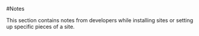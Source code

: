 #Notes

This section contains notes from developers while installing sites or setting up specific pieces of a site.